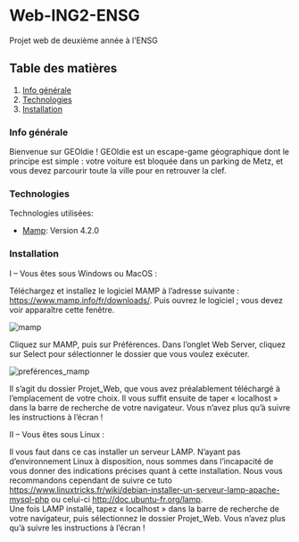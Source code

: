 # Web-ING2-ENSG
Projet web de deuxième année à l'ENSG

## Table des matières

1. [Info générale](#Info-générale)
2. [Technologies](#technologies)
3. [Installation](#installation)

### Info générale

Bienvenue sur GEOldie !
GEOldie est un escape-game géographique dont le principe est simple : votre voiture est bloquée dans un parking de Metz, et vous devez parcourir toute la ville pour en retrouver la clef.

### Technologies

Technologies utilisées:
* [Mamp](https://www.mamp.info/en/mamp/windows/): Version 4.2.0

### Installation


I – Vous êtes sous Windows ou MacOS :

Téléchargez et installez le logiciel MAMP à l’adresse suivante :
https://www.mamp.info/fr/downloads/. 
Puis ouvrez le logiciel ; vous devez voir apparaître cette fenêtre.

![mamp](https://user-images.githubusercontent.com/76124859/102393520-c5dccd80-3fd8-11eb-9622-c2ae1050347b.png)

Cliquez sur MAMP, puis sur Préférences. Dans l’onglet Web Server, cliquez sur Select pour sélectionner le dossier que vous voulez exécuter.

![preférences_mamp](https://user-images.githubusercontent.com/76124859/102393543-cbd2ae80-3fd8-11eb-9838-41fd98519eba.png)

Il s’agit du dossier Projet_Web, que vous avez préalablement téléchargé à l’emplacement de votre choix.
Il vous suffit ensuite de taper « localhost » dans la barre de recherche de votre navigateur. Vous n’avez plus qu’à suivre les instructions à l’écran !

II – Vous êtes sous Linux :

Il vous faut dans ce cas installer un serveur LAMP. N’ayant pas d’environnement Linux à disposition, nous sommes dans l’incapacité de vous donner des indications précises quant à cette installation. Nous vous recommandons cependant de suivre ce tuto https://www.linuxtricks.fr/wiki/debian-installer-un-serveur-lamp-apache-mysql-php ou celui-ci http://doc.ubuntu-fr.org/lamp.  
Une fois LAMP installé, tapez « localhost » dans la barre de recherche de votre navigateur, puis sélectionnez le dossier Projet_Web. Vous n’avez plus qu’à suivre les instructions à l’écran !

